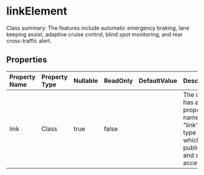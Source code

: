 # **linkElement**

Class summary: The features include automatic emergency braking, lane keeping assist, adaptive cruise control, blind spot monitoring, and rear cross-traffic alert. 

## **Properties**

| Property Name | Property Type | Nullable |  ReadOnly | DefaultValue | Description | 
| :- | :- | :- |:- |  :- | :- |
|link|Class|true|false |  |The class has a property named "link" of type Link, which has a public get and set accessors.|

